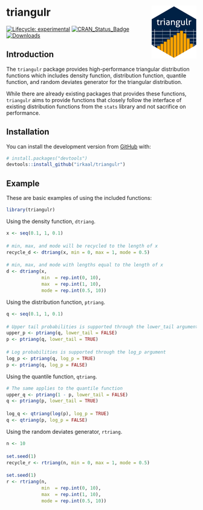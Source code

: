 
<!-- README.md is generated from README.Rmd. Please edit that file -->

# triangulr <a href="https://irkaal.github.io/triangulr"><img src="man/figures/logo.png" align="right" height="139" /></a>

[![Lifecycle:
experimental](https://img.shields.io/badge/lifecycle-experimental-orange.svg)](https://www.tidyverse.org/lifecycle/#experimental)
[![CRAN\_Status\_Badge](http://www.r-pkg.org/badges/version/triangulr)](http://cran.r-project.org/web/packages/triangulr)
[![Downloads](http://cranlogs.r-pkg.org/badges/triangulr)](http://cran.rstudio.com/package=triangulr)

## Introduction

The `triangulr` package provides high-performance triangular
distribution functions which includes density function, distribution
function, quantile function, and random deviates generator for the
triangular distribution.

While there are already existing packages that provides these functions,
`triangulr` aims to provide functions that closely follow the interface
of existing distribution functions from the `stats` library and not
sacrifice on performance.

## Installation

<!-- You can install the released version of triangulr from [CRAN](https://CRAN.R-project.org) with: -->

<!-- ``` r -->

<!-- install.packages("triangulr") -->

<!-- ``` -->

<!-- And the development version from [GitHub](https://github.com/) with: -->

You can install the development version from
[GitHub](https://github.com/) with:

``` r
# install.packages("devtools")
devtools::install_github("irkaal/triangulr")
```

## Example

These are basic examples of using the included functions:

``` r
library(triangulr)
```

Using the density function, `dtriang`.

``` r
x <- seq(0.1, 1, 0.1)

# min, max, and mode will be recycled to the length of x
recycle_d <- dtriang(x, min = 0, max = 1, mode = 0.5)

# min, max, and mode with lengths equal to the length of x
d <- dtriang(x,
             min  = rep.int(0, 10),
             max  = rep.int(1, 10),
             mode = rep.int(0.5, 10))
```

Using the distribution function, `ptriang`.

``` r
q <- seq(0.1, 1, 0.1)

# Upper tail probabilities is supported through the lower_tail argument
upper_p <- ptriang(q, lower_tail = FALSE)
p <- ptriang(q, lower_tail = TRUE)

# Log probabilities is supported through the log_p argument
log_p <- ptriang(q, log_p = TRUE)
p <- ptriang(q, log_p = FALSE)
```

Using the quantile function, `qtriang`.

``` r
# The same applies to the quantile function
upper_q <- ptriang(1 - p, lower_tail = FALSE)
q <- ptriang(p, lower_tail = TRUE)

log_q <- qtriang(log(p), log_p = TRUE)
q <- qtriang(p, log_p = FALSE)
```

Using the random deviates generator, `rtriang`.

``` r
n <- 10

set.seed(1)
recycle_r <- rtriang(n, min = 0, max = 1, mode = 0.5)

set.seed(1)
r <- rtriang(n,
             min  = rep.int(0, 10),
             max  = rep.int(1, 10),
             mode = rep.int(0.5, 10))
```
